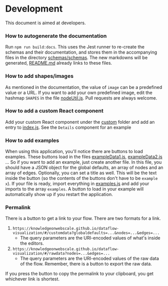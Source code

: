 # Development

This document is aimed at developers.

### How to autogenerate the documentation

Run `npm run build:docs`. This uses the Jest runner to re-create the schemas and their documentation,
and stores them in the accompanying
files in the directory [schemas/schemas](schemas/schemas).
The new markdowns will be generated, [README.md](README.md) already links to these
files.

### How to add shapes/images

As mentioned in the documentation, the value of `image` can be a predefined value or a URL. If you want to add your own
predefined
image, edit the hashmap `SHAPES` in the file [nodeUtil.js](./src/components/node/nodeUtil.js). Pull requests are always
welcome.

### How to add a custom React component

Add your custom React component under the [custom](./src/components/custom/) folder and add an entry to [index.js](./src/components/custom/index.js).
See the `Details` component for an example

### How to add examples

When using this application, you'll notice there are buttons to load examples. These buttons load in the
files [exampleData1.js](./src/data/examples/exampleData1.js), [exampleData2.js](./src/data/examples/exampleData2.js) ...
So if you want to
add
an example, just create another file. In this file, you should have a JSON object for the global defaults, an array of
nodes
and an array of edges. Optionally, you can set a title as well. This will be the text inside the button (so the contents
of the buttons don't have to be `example x`). If your file is ready, import everything
in [examples.js](./src/data/examples.js) and add your imports to the array `examples`. A button to load in
your example will automatically show up if you restart the application.

### Permalink

There is a button to get a link to your flow. There are two formats for a link.

1) `https://knowledgeonwebscale.github.io/dataflow-visualization/#/customdata?globaldefaults=...&nodes=...&edges=...`
    * The query parameters are the URI-encoded values of what's inside the editors.
2) `https://knowledgeonwebscale.github.io/dataflow-visualization/#/rawdata?nodes=...&edges=...`
    * The query parameters are the URI-encoded values of the raw data of the flow. Remember, there is a button to export
      the raw data.

If you press the button to copy the permalink to your clipboard, you get whichever link is shortest. 


